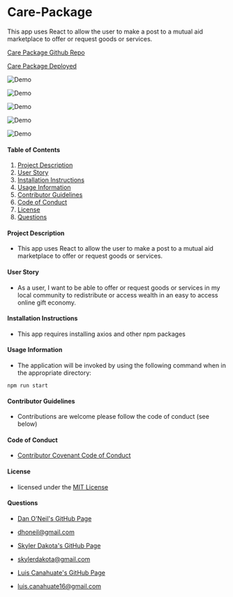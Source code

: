 # Care-Package
This app uses React to allow the user to make a post to a mutual aid marketplace to offer or request goods or services.

[Care Package Github Repo](https://github.com/dandandanoneil/care-package)

[Care Package Deployed](https://care-package.herokuapp.com/)


![Demo](public/assets/images/home.png)

![Demo](./public/assets/images/posts.png) 

![Demo](public/assets/images/postdetail.png)

![Demo](./public/assets/images/user.png) 

![Demo](public/assets/images/market.png)


#### Table of Contents

1. [Project Description](#project-description)
2. [User Story](#user-story)
3. [Installation Instructions](#installation-instructions)
4. [Usage Information](#usage-information)
5. [Contributor Guidelines](#contributor-guidelines)
6. [Code of Conduct](#code-of-conduct)
7. [License](#license)
8. [Questions](#questions)

#### Project Description

* This app uses React to allow the user to make a post to a mutual aid marketplace to offer or request goods or services.

#### User Story

* As a user, I want to be able to offer or request goods or services in my local community to redistribute or access wealth in an easy to access online gift economy.

#### Installation Instructions

* This app requires installing axios and other npm packages

#### Usage Information

* The application will be invoked by using the following command when in the appropriate directory:

```
npm run start
```

#### Contributor Guidelines

* Contributions are welcome please follow the code of conduct (see below)

#### Code of Conduct

* [Contributor Covenant Code of Conduct](https://www.contributor-covenant.org/version/2/0/code_of_conduct/code_of_conduct.md)

#### License

* licensed under the [MIT License](Develop/LICENSE.txt)

#### Questions

* [Dan O'Neil's GitHub Page](http://github.com/dandandanoneil)
* dhoneil@gmail.com

* [Skyler Dakota's GitHub Page](http://github.com/skylerdakota)
* skylerdakota@gmail.com

* [Luis Canahuate's GitHub Page](http://github.com/canahuate16)
* luis.canahuate16@gmail.com